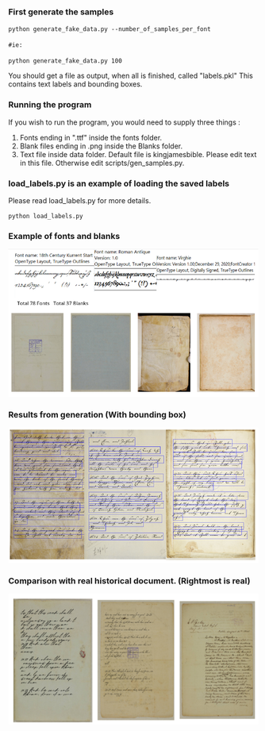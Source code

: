 ### First generate the samples
```
python generate_fake_data.py --number_of_samples_per_font

#ie:

python generate_fake_data.py 100
```
You should get a file as output, when all is finished, called "labels.pkl" This contains text labels and 
bounding boxes.

### Running the program

If you wish to run the program, you would need to supply three things : 
1. Fonts ending in ".ttf" inside the fonts folder.
2. Blank files ending in .png inside the Blanks folder.
3. Text file inside data folder. Default file is kingjamesbible. Please edit text in this file. Otherwise edit scripts/gen_samples.py.



### load_labels.py is an example of loading the saved labels
Please read load_labels.py for more details.
```
python load_labels.py
```
### Example of fonts and blanks
![Image 1](docs.PNG)

### Results from generation (With bounding box)
![Image 1](Results.PNG)

### Comparison with real historical document. (Rightmost is real)
![Image 1](comp.PNG)

